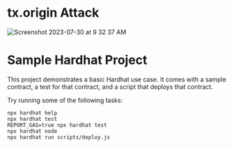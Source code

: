 # tx.origin Attack

![Screenshot 2023-07-30 at 9 32 37 AM](https://github.com/dclsamples/tx-origin/assets/1455542/015268f9-1243-4ea6-adea-845dfd9eb6fe)



# Sample Hardhat Project

This project demonstrates a basic Hardhat use case. It comes with a sample contract, a test for that contract, and a script that deploys that contract.

Try running some of the following tasks:

```shell
npx hardhat help
npx hardhat test
REPORT_GAS=true npx hardhat test
npx hardhat node
npx hardhat run scripts/deploy.js
```
